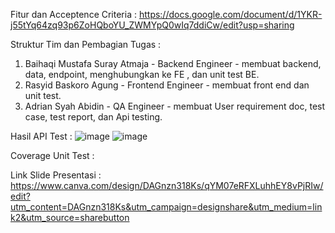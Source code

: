 Fitur dan Acceptence Criteria :
https://docs.google.com/document/d/1YKR-j55tYq64zq93p6ZoHQboYU_ZWMYpQ0wIq7ddiCw/edit?usp=sharing

Struktur Tim dan Pembagian Tugas :
1. Baihaqi Mustafa Suray Atmaja - Backend Engineer - membuat backend, data, endpoint, menghubungkan ke FE , dan unit test BE.
2. Rasyid Baskoro Agung - Frontend Engineer - membuat front end dan unit test.
3. Adrian Syah Abidin - QA Engineer - membuat User requirement doc, test case, test report, dan Api testing.

Hasil API Test :
![image](https://github.com/user-attachments/assets/6fc23977-4057-422d-93a8-78fb6fcc159e)
![image](https://github.com/user-attachments/assets/7c1aeae8-9af8-4512-ab44-23ca17c620c4)

Coverage Unit Test :


Link Slide Presentasi :
https://www.canva.com/design/DAGnzn318Ks/qYM07eRFXLuhhEY8vPjRIw/edit?utm_content=DAGnzn318Ks&utm_campaign=designshare&utm_medium=link2&utm_source=sharebutton

